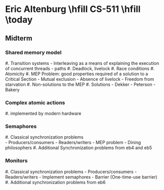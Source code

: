 # Eric Altenburg \hfill CS-511 \hfill \today
## Midterm

### Shared memory model
#. Transition systems
	- Interleaving as a means of explaining the execution of concurrent threads
	- paths
#. Deadlock, livelock
#. Race conditions
#. Atomicity
#. MEP Problem: good properties required of a solution to a Critical Section
	- Mutual exclusion
	- Absence of livelock
	- Freedom from starvation
#. Non-solutions to the MEP 
#. Solutions
	- Dekker
	- Peterson
	- Bakery

### Complex atomic actions
#. implemented by modern hardware

### Semaphores
#. Classical synchronization problems	
	- Producers/consumers
	- Readers/writers 
	- MEP problem
	- Dining philosophers
#. Additional Synchronization problems from eb4 and eb5

### Monitors
#. Classical synchronization problems
	- Producers/consumers
	- Readers/writers
	- Implement semaphores
	- Barrier (One-time-use barrier)
#. Additional synchronization problems from eb6
